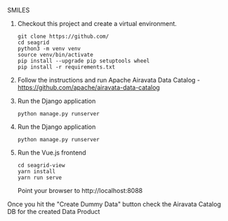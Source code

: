 SMILES

1.  Checkout this project and create a virtual environment.

    ```
    git clone https://github.com/
    cd seagrid
    python3 -m venv venv
    source venv/bin/activate
    pip install --upgrade pip setuptools wheel
    pip install -r requirements.txt
    ```

2.  Follow the instructions and run Apache Airavata Data Catalog - https://github.com/apache/airavata-data-catalog

3.  Run the Django application

    ```
    python manage.py runserver
    ```

4.  Run the Django application

    ```
    python manage.py runserver
    ```

5.  Run the Vue.js frontend

    ```
    cd seagrid-view
    yarn install
    yarn run serve
    ```

    Point your browser to http://localhost:8088


Once you hit the "Create Dummy Data" button check the Airavata Catalog DB for the created Data Product

